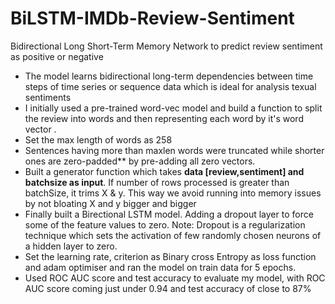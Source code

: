# BiLSTM-IMDb-Review-Sentiment
Bidirectional Long Short-Term Memory Network to predict review sentiment as positive or negative

- The model learns bidirectional long-term dependencies between time steps of time series or sequence data which is ideal for analysis texual sentiments
- I initially used a pre-trained word-vec model and build a function to split the review into words and then representing each word by it's word vector .
- Set the max length of words as 258
- Sentences having more than maxlen words were truncated while shorter ones are zero-padded** by pre-adding all zero vectors.
- Built a generator function which takes **data [review,sentiment] and batchsize as input**. If number of rows processed is greater than batchSize, it trims X & y. This way we avoid running into memory issues by not bloating X and y bigger and bigger
- Finally built a Birectional LSTM model. Adding a dropout layer to force some of the feature values to zero. Note: Dropout is a regularization technique which sets the activation of few randomly chosen neurons of a hidden layer to zero.
- Set the learning rate, criterion as Binary cross Entropy as loss function and adam optimiser and ran the model on train data for 5 epochs.
- Used ROC AUC score and test accuracy to evaluate my model, with ROC AUC score coming just under 0.94 and test accuracy of close to 87%
